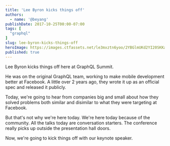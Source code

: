 ```yaml
---
title: 'Lee Byron kicks things off'
authors:
  - name: '@beyang'
publishDate: 2017-10-25T00:00-07:00
tags: [
  "graphql"
]
slug: lee-byron-kicks-things-off
heroImage: https://images.ctfassets.net/le3mxztn6yoo/2YBGlmUKd2YI20SKKaQk4U/96abd1cef08936f9fec31818980516a3/graphql.png
published: true
---
```



Lee Byron kicks things off here at GraphQL Summit.

He was on the original GraphQL team, working to make mobile development better at Facebook. A little over 2 years ago, they wrote it up as an official spec and released it publicly.

Today, we're going to hear from companies big and small about how they solved problems both similar and disimilar to what they were targeting at Facebook.

But that's not why we're here today. We're here today because of the community. All the talks today are conversation starters. The conference really picks up outside the presentation hall doors.

Now, we're going to kick things off with our keynote speaker.
